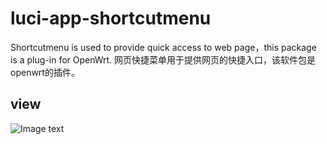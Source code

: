 # luci-app-shortcutmenu
 Shortcutmenu is used to provide quick access to web page，this package is a plug-in for OpenWrt.
网页快捷菜单用于提供网页的快捷入口，该软件包是openwrt的插件。

## view
  ![Image text](https://raw.githubusercontent.com/doushang/luci-app-shortcutmenu/master/views/view1.jpg)
